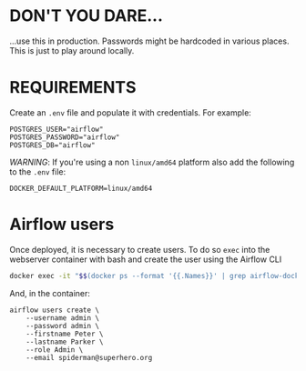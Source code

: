 # DON'T YOU DARE...
...use this in production. Passwords might be hardcoded in various places. This is just to play around locally.

# REQUIREMENTS
Create an `.env` file and populate it with credentials. For example:
```
POSTGRES_USER="airflow"
POSTGRES_PASSWORD="airflow"
POSTGRES_DB="airflow"
```

*WARNING*: If you're using a non `linux/amd64` platform also add the following to the `.env` file:
```
DOCKER_DEFAULT_PLATFORM=linux/amd64
```

# Airflow users
Once deployed, it is necessary to create users. To do so `exec` into the webserver container with bash and create the user using the Airflow CLI

```bash
docker exec -it "$$(docker ps --format '{{.Names}}' | grep airflow-docker-webserver)" bash
```
And, in the container:
```
airflow users create \
    --username admin \
    --password admin \
    --firstname Peter \
    --lastname Parker \
    --role Admin \
    --email spiderman@superhero.org
```
